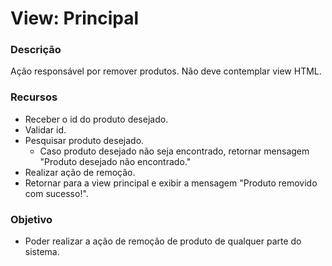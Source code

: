 # View: Principal

### Descrição

Ação responsável por remover produtos.
Não deve contemplar view HTML.

### Recursos

- Receber o id do produto desejado.
- Validar id.
- Pesquisar produto desejado.
    - Caso produto desejado não seja encontrado, retornar mensagem "Produto desejado não encontrado."
- Realizar ação de remoção.
- Retornar para a view principal e exibir a mensagem "Produto removido com sucesso!".

### Objetivo

- Poder realizar a ação de remoção de produto de qualquer parte do sistema.